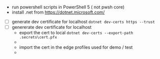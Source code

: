 
 -  run powershell scripts in PowerShell 5 ( not pwsh core) 
 -  install .net from https://dotnet.microsoft.com/
 -[ ] generate dev certificate for localhost
        `dotnet dev-certs https --trust`
 -[ ] genererate dev certificate for localhost
    - export the cert to local 
        `dotnet dev-certs --export-path .secrets\cert.pfx`
    - 
    - import the cert in the edge profiles used for demo / test 
    - 

